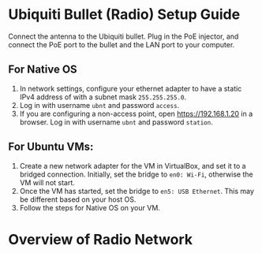 # Ubiquiti Bullet (Radio) Setup Guide
Connect the antenna to the Ubiquiti bullet. Plug in the PoE injector, and connect the PoE port to the bullet and the LAN port to your computer.
## For Native OS
 1. In network settings, configure your ethernet adapter to have a static IPv4 address of with a subnet mask `255.255.255.0`.
 3. Log in with username `ubnt` and password `access`.
 4. If you are configuring a non-access point, open https://192.168.1.20 in a browser. Log in with username `ubnt` and password `station`.

## For Ubuntu VMs:

 1. Create a new network adapter for the VM in VirtualBox, and set it to a bridged connection. Initially, set the bridge to `en0: Wi-Fi`, otherwise the VM will not start.
 2. Once the VM has started, set the bridge to `en5: USB Ethernet`. This may be different based on your host OS.
 3. Follow the steps for Native OS on your VM.

# Overview of Radio Network
